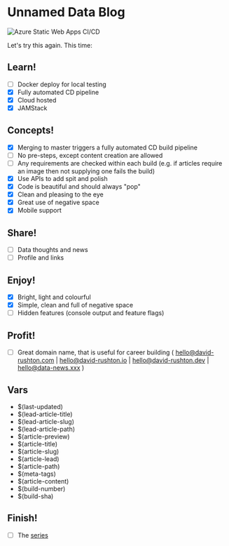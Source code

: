
# Unnamed Data Blog

![Azure Static Web Apps CI/CD](https://github.com/David-Rushton/Blog/workflows/Azure%20Static%20Web%20Apps%20CI/CD/badge.svg)

Let's try this again.  This time:

## Learn!

- [ ] Docker deploy for local testing
- [x] Fully automated CD pipeline
- [x] Cloud hosted
- [x] JAMStack

## Concepts!

- [x] Merging to master triggers a fully automated CD build pipeline
- [ ] No pre-steps, except content creation are allowed
- [ ] Any requirements are checked within each build (e.g. if articles require an image then not supplying one fails the build)
- [x] Use APIs to add spit and polish
- [x] Code is beautiful and should always "pop"
- [x] Clean and pleasing to the eye
- [x] Great use of negative space
- [x] Mobile support

## Share!

- [ ] Data thoughts and news
- [ ] Profile and links

## Enjoy!

- [x] Bright, light and colourful
- [x] Simple, clean and full of negative space
- [ ] Hidden features (console output and feature flags)

## Profit!

- [ ] Great domain name, that is useful for career building ( hello@david-rushton.com | hello@david-rushton.io | hello@david-rushton.dev | hello@data-news.xxx )

## Vars

- $(last-updated)
- $(lead-article-title)
- $(lead-article-slug)
- $(lead-article-path)
- $(article-preview)
- $(article-title)
- $(article-slug)
- $(article-lead)
- $(article-path)
- $(meta-tags)
- $(article-content)
- $(build-number)
- $(build-sha)

## Finish!

- [ ] The [series](src\blog\articles\building-the-blog.md)
